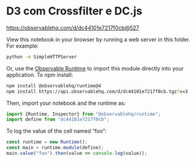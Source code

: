 # D3 com Crossfilter e DC.js

https://observablehq.com/d/dc44101e7217f0cb@527

View this notebook in your browser by running a web server in this folder. For
example:

~~~sh
python -m SimpleHTTPServer
~~~

Or, use the [Observable Runtime](https://github.com/observablehq/runtime) to
import this module directly into your application. To npm install:

~~~sh
npm install @observablehq/runtime@4
npm install https://api.observablehq.com/d/dc44101e7217f0cb.tgz?v=3
~~~

Then, import your notebook and the runtime as:

~~~js
import {Runtime, Inspector} from "@observablehq/runtime";
import define from "dc44101e7217f0cb";
~~~

To log the value of the cell named “foo”:

~~~js
const runtime = new Runtime();
const main = runtime.module(define);
main.value("foo").then(value => console.log(value));
~~~
